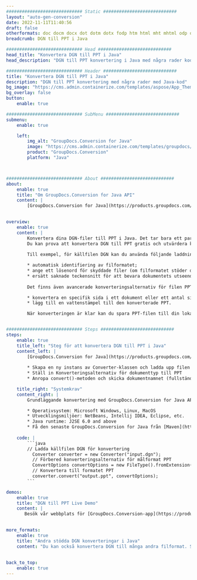 ```yaml
---
############################# Static ############################
layout: "auto-gen-conversion"
date: 2022-11-11T11:40:56
draft: false
otherformats: doc docm docx dot dotm dotx fodp htm html mht mhtml odp odt otp pot potm potx pps ppsm ppsx ppt pptm pptx rtf
breadcrumb: DGN till PPT i Java

############################# Head ############################
head_title: "Konvertera DGN till PPT i Java"
head_description: "DGN till PPT konvertering i Java med några rader kod. Konvertera över 160 filformat med hjälp av GroupDocs dokumentkonverterings-API för Java"

############################# Header ############################
title: "Konvertera DGN till PPT i Java"
description: "DGN till PPT konvertering med några rader med Java-kod"
bg_image: "https://cms.admin.containerize.com/templates/aspose/App_Themes/V3/images/bg/header1.png"
bg_overlay: false
button:
    enable: true

############################# SubMenu ############################
submenu:
    enable: true

    left:
        img_alt: "GroupDocs.Conversion for Java"
        image: "https://cms.admin.containerize.com/templates/groupdocs/images/product-logos/90x90-noborder/groupdocs-conversion-java.png"
        product: "GroupDocs.Conversion"
        platform: "Java"



############################# About ############################
about:
    enable: true
    title: "Om GroupDocs.Conversion for Java API"
    content: |
        [GroupDocs.Conversion for Java](https://products.groupdocs.com/conversion/java/) är ett avancerat filformatkonverterings-API för konvertering mellan populära bild- och dokumentformat som Microsoft Office, OpenDocument, PDF, HTML, e-post, CAD. och mycket mer med bara några rader kod. Det inbyggda API:t upptäcker automatiskt formaten för originaldokumenten och erbjuder många alternativ för att anpassa de konverterade dokumenten. Tillsammans med funktionen att extrahera information från ett dokument, stöder den också cachelagring av konverteringsresultaten till den lokala disken som standard. Men alla typer av cachelagring kan stödjas genom att implementera lämpliga gränssnitt - Amazon S3, Dropbox, Google Drive, Windows Azure, Reddis eller andra.
    

overview:
    enable: true
    content: |
        Konvertera dina DGN-filer till PPT i Java. Det tar bara ett par rader med Java-kod på valfri plattform, som Windows, Linux, macOS.
        Du kan prova att konvertera DGN till PPT gratis och utvärdera kvaliteten på konverteringsresultaten. Tillsammans med enkla filkonverteringsskript kan du prova mer sofistikerade alternativ för att ladda källfilen DGN och lagra PPT-utdata. 
        
        Till exempel, för källfilen DGN kan du använda följande laddningsalternativ:

        * automatisk identifiering av filformatet;
        * ange ett lösenord för skyddade filer (om filformatet stöder det);
        * ersätt saknade teckensnitt för att bevara dokumentets utseende.
        
        Det finns även avancerade konverteringsalternativ för filen PPT:

        * konvertera en specifik sida i ett dokument eller ett antal sidor;
        * lägg till en vattenstämpel till den konverterade PPT.

        När konverteringen är klar kan du spara PPT-filen till din lokala filsökväg eller till tredje parts lagring såsom FTP, Amazon S3, Google Drive, Dropbox etc. Observera - för att konvertera DGN till PPT behöver du inte installera någon ytterligare programvara, såsom MS Office, Open Office, Adobe Acrobat Reader etc.


############################# Steps ############################
steps:
    enable: true
    title_left: "Steg för att konvertera DGN till PPT i Java"
    content_left: |
        [GroupDocs.Conversion for Java](https://products.groupdocs.com/conversion/java/) låter utvecklare enkelt konvertera DGN fil till PPT med några rader kod.
        
        * Skapa en ny instans av Converter-klassen och ladda upp filen DGN med den fullständiga sökvägen
        * Ställ in Konverteringsalternativ för dokumenttyp till PPT
        * Anropa convert()-metoden och skicka dokumentnamnet (fullständig sökväg) och formatet (PPT) som en parameter

    title_right: "Systemkrav"
    content_right: |
        Grundläggande konvertering med GroupDocs.Conversion for Java API kan göras med bara några rader kod. Våra API:er stöds på alla större plattformar och operativsystem. Innan du kör koden nedan, se till att du har följande förutsättningar installerade på ditt system.

        * Operativsystem: Microsoft Windows, Linux, MacOS
        * Utvecklingsmiljöer: NetBeans, Intellij IDEA, Eclipse, etc.
        * Java runtime: J2SE 6.0 and above
        * Få den senaste GroupDocs.Conversion for Java från [Maven](https://repository.groupdocs.com/webapp/#/artifacts/browse/tree/General/repo/com/groupdocs/groupdocs-conversion)
         
    code: |
        ```java    
        // Ladda källfilen DGN för konvertering
          Converter converter = new Converter("input.dgn");
          // Förbered konverteringsalternativ för målformat PPT
          ConvertOptions convertOptions = new FileType().fromExtension("ppt").getConvertOptions();
          // Konvertera till formatet PPT
          converter.convert("output.ppt", convertOptions);
        ```

demos:
    enable: true
    title: "DGN till PPT Live Demo"
    content: |
       Besök vår webbplats för [GroupDocs.Conversion-app](https://products.groupdocs.app/conversion/family) och försök konvertera DGN till PPT nu. Den kostnadsfria demon har följande fördelar
          

more_formats:
    enable: true
    title: "Andra stödda DGN konverteringar i Java"
    content: "Du kan också konvertera DGN till många andra filformat. Se listan nedan."
       
       
back_to_top:
    enable: true
---
```

